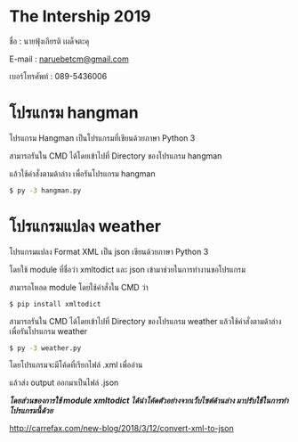 # The Intership 2019

ชื่อ : นายฟุ้งเกียรติ เผด็จตะคุ

E-mail : naruebetcm@gmail.com

เบอร์โทรศัพท์ : 089-5436006


# โปรแกรม hangman

โปรแกรม Hangman เป็นโปรแกรมที่เขียนด้วยภาษา Python 3

สามารถรันใน CMD ได้โดยเข้าไปที่ Directory ของโปรแกรม hangman

แล้วใช้คำสั่งตามด้าล่าง เพื่อรันโปรแกรม hangman

```sh
$ py -3 hangman.py
```


# โปรแกรมแปลง weather

โปรแกรมแปลง Format XML เป็น json เขียนด้วยภาษา Python 3

โดยใช้ module ที่ชื่อว่า xmltodict และ json เข้ามาช่วยในการทำงานขอโปรแกรม

สามารถโหลด module โดยใช้คำสั่งใน CMD ว่า

```sh
$ pip install xmltodict
```

สามารถรันใน CMD ได้โดยเข้าไปที่ Directory ของโปรแกรม weather
แล้วใช้คำสั่งตามด้าล่าง เพื่อรันโปรแกรม weather

```sh
$ py -3 weather.py
```

โดยโปรแกรมจะมีโค้ดที่เรียกไฟล์ .xml เพื่ออ่าน

แล้วส่ง output ออกมาเป็นไฟล์ .json

***โดยส่วนของการใช้ module xmltodict ได้นำโค้ดตัวอย่างจากเว็บไซต์ด้านล่าง มาปรับใช้ในการทำโปรแกรมนี้ด้วย***

http://carrefax.com/new-blog/2018/3/12/convert-xml-to-json


